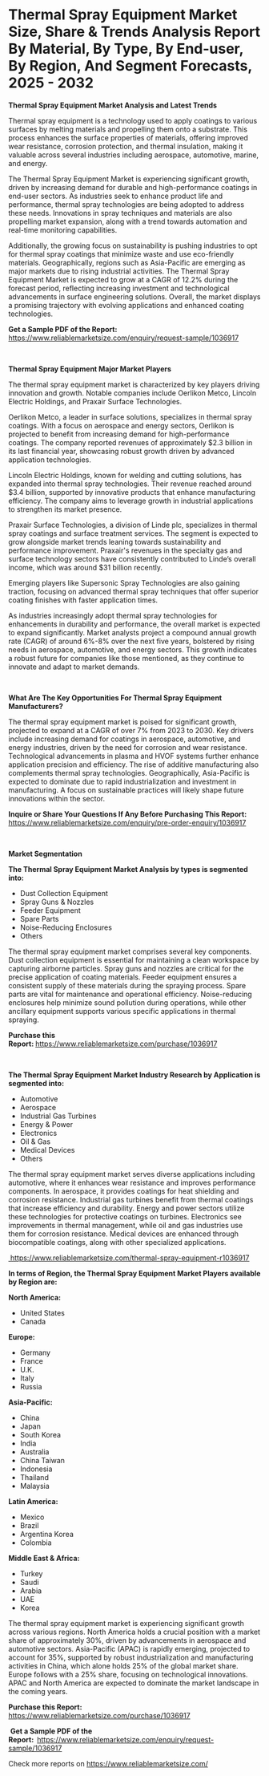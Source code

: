 <p><h1>Thermal Spray Equipment Market Size, Share & Trends Analysis Report By Material, By Type, By End-user, By Region, And Segment Forecasts, 2025 - 2032</h1></p><p><strong>Thermal Spray Equipment Market Analysis and Latest Trends</strong></p>
<p><p>Thermal spray equipment is a technology used to apply coatings to various surfaces by melting materials and propelling them onto a substrate. This process enhances the surface properties of materials, offering improved wear resistance, corrosion protection, and thermal insulation, making it valuable across several industries including aerospace, automotive, marine, and energy.</p><p>The Thermal Spray Equipment Market is experiencing significant growth, driven by increasing demand for durable and high-performance coatings in end-user sectors. As industries seek to enhance product life and performance, thermal spray technologies are being adopted to address these needs. Innovations in spray techniques and materials are also propelling market expansion, along with a trend towards automation and real-time monitoring capabilities.</p><p>Additionally, the growing focus on sustainability is pushing industries to opt for thermal spray coatings that minimize waste and use eco-friendly materials. Geographically, regions such as Asia-Pacific are emerging as major markets due to rising industrial activities. The Thermal Spray Equipment Market is expected to grow at a CAGR of 12.2% during the forecast period, reflecting increasing investment and technological advancements in surface engineering solutions. Overall, the market displays a promising trajectory with evolving applications and enhanced coating technologies.</p></p>
<p><strong>Get a Sample PDF of the Report:&nbsp;</strong> <a href="https://www.reliablemarketsize.com/enquiry/request-sample/1036917?utm_campaign=2462&utm_medium=2&utm_source=Github&utm_content=ia&utm_term=08042025&utm_id=thermal-spray-equipment">https://www.reliablemarketsize.com/enquiry/request-sample/1036917</a></p>
<p>&nbsp;</p>
<p><strong>Thermal Spray Equipment Major Market Players</strong></p>
<p><p>The thermal spray equipment market is characterized by key players driving innovation and growth. Notable companies include Oerlikon Metco, Lincoln Electric Holdings, and Praxair Surface Technologies. </p><p>Oerlikon Metco, a leader in surface solutions, specializes in thermal spray coatings. With a focus on aerospace and energy sectors, Oerlikon is projected to benefit from increasing demand for high-performance coatings. The company reported revenues of approximately $2.3 billion in its last financial year, showcasing robust growth driven by advanced application technologies.</p><p>Lincoln Electric Holdings, known for welding and cutting solutions, has expanded into thermal spray technologies. Their revenue reached around $3.4 billion, supported by innovative products that enhance manufacturing efficiency. The company aims to leverage growth in industrial applications to strengthen its market presence.</p><p>Praxair Surface Technologies, a division of Linde plc, specializes in thermal spray coatings and surface treatment services. The segment is expected to grow alongside market trends leaning towards sustainability and performance improvement. Praxair's revenues in the specialty gas and surface technology sectors have consistently contributed to Linde’s overall income, which was around $31 billion recently.</p><p>Emerging players like Supersonic Spray Technologies are also gaining traction, focusing on advanced thermal spray techniques that offer superior coating finishes with faster application times. </p><p>As industries increasingly adopt thermal spray technologies for enhancements in durability and performance, the overall market is expected to expand significantly. Market analysts project a compound annual growth rate (CAGR) of around 6%-8% over the next five years, bolstered by rising needs in aerospace, automotive, and energy sectors. This growth indicates a robust future for companies like those mentioned, as they continue to innovate and adapt to market demands.</p></p>
<p>&nbsp;</p>
<p><strong>What Are The Key Opportunities For Thermal Spray Equipment Manufacturers?</strong></p>
<p><p>The thermal spray equipment market is poised for significant growth, projected to expand at a CAGR of over 7% from 2023 to 2030. Key drivers include increasing demand for coatings in aerospace, automotive, and energy industries, driven by the need for corrosion and wear resistance. Technological advancements in plasma and HVOF systems further enhance application precision and efficiency. The rise of additive manufacturing also complements thermal spray technologies. Geographically, Asia-Pacific is expected to dominate due to rapid industrialization and investment in manufacturing. A focus on sustainable practices will likely shape future innovations within the sector.</p></p>
<p><strong>Inquire or Share Your Questions If Any Before Purchasing This Report:</strong> <a href="https://www.reliablemarketsize.com/enquiry/pre-order-enquiry/1036917?utm_campaign=2462&utm_medium=2&utm_source=Github&utm_content=ia&utm_term=08042025&utm_id=thermal-spray-equipment">https://www.reliablemarketsize.com/enquiry/pre-order-enquiry/1036917</a></p>
<p>&nbsp;</p>
<p><strong>Market Segmentation</strong></p>
<p><strong>The Thermal Spray Equipment Market Analysis by types is segmented into:</strong></p>
<p><ul><li>Dust Collection Equipment</li><li>Spray Guns & Nozzles</li><li>Feeder Equipment</li><li>Spare Parts</li><li>Noise-Reducing Enclosures</li><li>Others</li></ul></p>
<p><p>The thermal spray equipment market comprises several key components. Dust collection equipment is essential for maintaining a clean workspace by capturing airborne particles. Spray guns and nozzles are critical for the precise application of coating materials. Feeder equipment ensures a consistent supply of these materials during the spraying process. Spare parts are vital for maintenance and operational efficiency. Noise-reducing enclosures help minimize sound pollution during operations, while other ancillary equipment supports various specific applications in thermal spraying.</p></p>
<p><strong>Purchase this Report:&nbsp;</strong><a href="https://www.reliablemarketsize.com/purchase/1036917?utm_campaign=2462&utm_medium=2&utm_source=Github&utm_content=ia&utm_term=08042025&utm_id=thermal-spray-equipment">https://www.reliablemarketsize.com/purchase/1036917</a></p>
<p>&nbsp;</p>
<p><strong>The Thermal Spray Equipment Market Industry Research by Application is segmented into:</strong></p>
<p><ul><li>Automotive</li><li>Aerospace</li><li>Industrial Gas Turbines</li><li>Energy & Power</li><li>Electronics</li><li>Oil & Gas</li><li>Medical Devices</li><li>Others</li></ul></p>
<p><p>The thermal spray equipment market serves diverse applications including automotive, where it enhances wear resistance and improves performance components. In aerospace, it provides coatings for heat shielding and corrosion resistance. Industrial gas turbines benefit from thermal coatings that increase efficiency and durability. Energy and power sectors utilize these technologies for protective coatings on turbines. Electronics see improvements in thermal management, while oil and gas industries use them for corrosion resistance. Medical devices are enhanced through biocompatible coatings, along with other specialized applications.</p></p>
<p><a href="https://www.reliablemarketsize.com/thermal-spray-equipment-r1036917?utm_campaign=2462&utm_medium=2&utm_source=Github&utm_content=ia&utm_term=08042025&utm_id=thermal-spray-equipment">&nbsp;https://www.reliablemarketsize.com/thermal-spray-equipment-r1036917</a></p>
<p><strong>In terms of Region, the Thermal Spray Equipment Market Players available by Region are:</strong></p>
<p>
    <p> <strong> North America: </strong>
        <ul>
            <li>United States</li>
            <li>Canada</li>
        </ul>
        </p> 
    <p> <strong> Europe: </strong>
        <ul>
            <li>Germany</li>
            <li>France</li>
            <li>U.K.</li>
            <li>Italy</li>
            <li>Russia</li>
        </ul>
        </p> 
    <p> <strong> Asia-Pacific: </strong>
        <ul>
            <li>China</li>
            <li>Japan</li>
            <li>South Korea</li>
            <li>India</li>
            <li>Australia</li>
            <li>China Taiwan</li>
            <li>Indonesia</li>
            <li>Thailand</li>
            <li>Malaysia</li>
        </ul>
        </p> 
    <p> <strong> Latin America: </strong>
        <ul>
            <li>Mexico</li>
            <li>Brazil</li>
            <li>Argentina Korea</li>
            <li>Colombia</li>
        </ul>
        </p> 
    <p> <strong> Middle East & Africa: </strong>
        <ul>
            <li>Turkey</li>
            <li>Saudi</li>
            <li>Arabia</li>
            <li>UAE</li>
            <li>Korea</li>
        </ul>
    </p>
    </p>
<p><p>The thermal spray equipment market is experiencing significant growth across various regions. North America holds a crucial position with a market share of approximately 30%, driven by advancements in aerospace and automotive sectors. Asia-Pacific (APAC) is rapidly emerging, projected to account for 35%, supported by robust industrialization and manufacturing activities in China, which alone holds 25% of the global market share. Europe follows with a 25% share, focusing on technological innovations. APAC and North America are expected to dominate the market landscape in the coming years.</p></p>
<p><strong>Purchase this Report: </strong><a href="https://www.reliablemarketsize.com/purchase/1036917?utm_campaign=2462&utm_medium=2&utm_source=Github&utm_content=ia&utm_term=08042025&utm_id=thermal-spray-equipment">https://www.reliablemarketsize.com/purchase/1036917</a></p>
<p>&nbsp;<strong>Get a Sample PDF of the Report:&nbsp;&nbsp;</strong><a href="https://www.reliablemarketsize.com/enquiry/request-sample/1036917?utm_campaign=2462&utm_medium=2&utm_source=Github&utm_content=ia&utm_term=08042025&utm_id=thermal-spray-equipment">https://www.reliablemarketsize.com/enquiry/request-sample/1036917</a></p>
<p><strong></strong></p>
<p>Check more reports on <a href="https://www.reliablemarketsize.com/?utm_campaign=2462&utm_medium=2&utm_source=Github&utm_content=ia&utm_term=08042025&utm_id=thermal-spray-equipment">https://www.reliablemarketsize.com/</a></p>